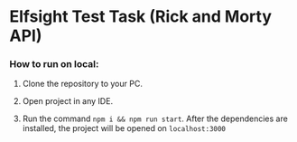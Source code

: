 # Elfsight Test Task (Rick and Morty API)

### How to run on local:

1. Clone the repository to your PC.

2. Open project in any IDE.

3. Run the command `npm i && npm run start`.
After the dependencies are installed, the project will be opened on `localhost:3000`

